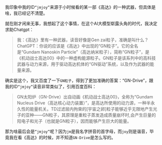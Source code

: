 我印象中我的ID`“jmjoy”`来源于小时候看的某一部《高达》的一种武器，但具体是啥，我已经记不清楚。

就在刚才闲来无事，我想起了这个事情，在这个AI大模型崭露头角的时代，我决定求助Chatgpt：

> 我：《高达》里有一种武器，读音好像是Gen zai粒子，准确是叫什么？
> ChatGPT：你说的应该是《高达》中出现的“GN粒子”。它的全名是“Gundam Nanoskin Particle”（高达纳米粒子），简称“GN粒子”，是《机动战士高达00》中的一种虚构能源粒子。GN粒子是该系列中的高科技武器与动力来源，用于驱动高达机体的“GN驱动”系统，以及作为武器的能量来源。

确实是这个，我又百度了一下`GN粒子`，得到了更加准确的答案：“GN-Drive”，跟我的ID`“jmjoy”`读音非常类似了，引用百度百科：

> GN太阳炉（GN-Drive）出自动画《机动战士高达00》，全称为“Gundam Nucleus Drive（高达核心动力装置）”，是高达所使用的动力源，一种半永久性的能量机关。TD过滤层内拘束的[宇宙之卵]粒子能够近乎无限地产生光子的亚种——GN粒子，其原理是重粒子蒸发造成质量崩坏时,会产生巨量的阳电子和光子（也就是GN粒子），因而能够产生巨大的能量。

那为啥最后会是`“jmjoy”`呢？因为`jm`是我名字拼音的首字母，而`joy`则是谐音，毕竟我在看《高达》的时候，并不知道`GN-Drive`是怎么写的。

